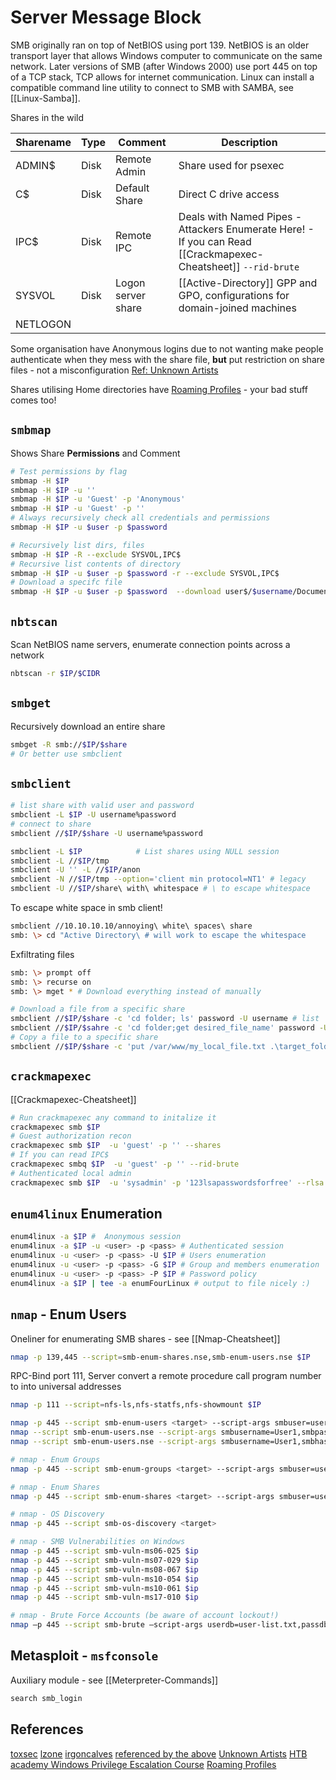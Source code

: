 # Server Message Block 

SMB originally ran on top of NetBIOS using port 139. NetBIOS is an older transport layer that allows Windows computer to communicate on the same network. Later versions of SMB (after Windows 2000) use port 445 on top of a TCP stack, TCP allows for internet communication. Linux can install a compatible command line utility to connect to SMB with SAMBA, see [[Linux-Samba]].

Shares in the wild

Sharename | Type | Comment | Description
--- | --- | --- | ---
ADMIN$ | Disk | Remote Admin | Share used for psexec
C$ | Disk | Default Share | Direct C drive access
IPC$ | Disk | Remote IPC | Deals with Named Pipes - Attackers Enumerate Here! - If you can Read [[Crackmapexec-Cheatsheet]] `--rid-brute`
SYSVOL | Disk | Logon server share | [[Active-Directory]] GPP and GPO, configurations for domain-joined machines
NETLOGON| 

Some organisation have Anonymous logins due to not wanting make people authenticate when they mess with the share file, **but** put restriction on share files - not a misconfiguration [Ref: Unknown Artists](https://www.youtube.com/watch?v=n4DgGFpQrjk)

Shares utilising Home directories have [Roaming Profiles](https://docs.microsoft.com/en-us/windows-server/storage/folder-redirection/folder-redirection-rup-overview) - your bad stuff comes too!

## `smbmap`

Shows Share **Permissions** and Comment
```bash
# Test permissions by flag
smbmap -H $IP
smbmap -H $IP -u ''
smbmap -H $IP -u 'Guest' -p 'Anonymous'
smbmap -H $IP -u 'Guest' -p ''
# Always recursively check all credentials and permissions
smbmap -H $IP -u $user -p $password

# Recursively list dirs, files 
smbmap -H $IP -R --exclude SYSVOL,IPC$
# Recursive list contents of directory
smbmap -H $IP -u $user -p $password -r --exclude SYSVOL,IPC$
# Download a specifc file
smbmap -H $IP -u $user -p $password  --download user$/$username/Documents/$file.txt
```

## `nbtscan` 

Scan NetBIOS name servers, enumerate connection points across a network
```bash
nbtscan -r $IP/$CIDR
```

## `smbget`

Recursively download an entire share
```bash
smbget -R smb://$IP/$share
# Or better use smbclient
```

## `smbclient`

```bash
# list share with valid user and password
smbclient -L $IP -U username%password
# connect to share 
smbclient //$IP/$share -U username%password	

smbclient -L $IP			# List shares using NULL session
smbclient -L //$IP/tmp
smbclient -U '' -L //$IP/anon
smbclient -N //$IP/tmp --option='client min protocol=NT1' # legacy
smbclient -U //$IP/share\ with\ whitespace # \ to escape whitespace
```

To escape white space in smb client!
```bash
smbclient //10.10.10.10/annoying\ white\ spaces\ share
smb: \> cd "Active Directory\ # will work to escape the whitespace
```

Exfiltrating files
```bash
smb: \> prompt off 
smb: \> recurse on 
smb: \> mget * # Download everything instead of manually 

# Download a file from a specific share
smbclient //$IP/$share -c 'cd folder; ls' password -U username # list
smbclient //$IP/$sahre -c 'cd folder;get desired_file_name' password -U username 
# Copy a file to a specific share
smbclient //$IP/$share -c 'put /var/www/my_local_file.txt .\target_folder\target_file.txt' password -U username 
```

## `crackmapexec`

[[Crackmapexec-Cheatsheet]]
```bash
# Run crackmapexec any command to initalize it
crackmapexec smb $IP 
# Guest authorization recon
crackmapexec smb $IP  -u 'guest' -p '' --shares
# If you can read IPC$
crackmapexec smbq $IP  -u 'guest' -p '' --rid-brute
# Authenticated local admin 
crackmapexec smb $IP  -u 'sysadmin' -p '123lsapasswordsforfree' --rlsa
```

## `enum4linux` Enumeration

```bash
enum4linux -a $IP #  Anonymous session
enum4linux -a $IP -u <user> -p <pass> # Authenticated session
enum4linux -u <user> -p <pass> -U $IP # Users enumeration
enum4linux -u <user> -p <pass> -G $IP # Group and members enumeration
enum4linux -u <user> -p <pass> -P $IP # Password policy
enum4linux -a $IP | tee -a enumFourLinux # output to file nicely :)
```

## `nmap` - Enum Users

Oneliner for enumerating SMB shares - see [[Nmap-Cheatsheet]]
```bash
nmap -p 139,445 --script=smb-enum-shares.nse,smb-enum-users.nse $IP
```

RPC-Bind port 111,  Server convert a remote procedure call program number to into universal addresses
```bash
nmap -p 111 --script=nfs-ls,nfs-statfs,nfs-showmount $IP
```

```bash
nmap -p 445 --script smb-enum-users <target> --script-args smbuser=username,smbpass=password,smbdomain=domain nmap -p 445 --script smb-enum-users <target> --script-args smbuser=username,smbhash=LM:NTLM,smbdomain=domain
nmap --script smb-enum-users.nse --script-args smbusername=User1,smbpass=Pass@1234,smbdomain=workstation -p445 $ip
nmap --script smb-enum-users.nse --script-args smbusername=User1,smbhash=aad3b435b51404eeaad3b435b51404ee:C318D62C8B3CA508DD753DDA8CC74028,smbdomain=mydomain -p445 $ip

# nmap - Enum Groups
nmap -p 445 --script smb-enum-groups <target> --script-args smbuser=username,smbpass=password,smbdomain=domain nmap -p 445 --script smb-enum-groups <target> --script-args smbuser=username,smbhash=LM:NTLM,smbdomain=domain

# nmap - Enum Shares
nmap -p 445 --script smb-enum-shares <target> --script-args smbuser=username,smbpass=password,smbdomain=domain nmap -p 445 --script smb-enum-shares <target> --script-args smbuser=username,smbpass=LM:NTLM,smbdomain=domain

# nmap - OS Discovery
nmap -p 445 --script smb-os-discovery <target>

# nmap - SMB Vulnerabilities on Windows
nmap -p 445 --script smb-vuln-ms06-025 $ip
nmap -p 445 --script smb-vuln-ms07-029 $ip
nmap -p 445 --script smb-vuln-ms08-067 $ip
nmap -p 445 --script smb-vuln-ms10-054 $ip
nmap -p 445 --script smb-vuln-ms10-061 $ip
nmap -p 445 --script smb-vuln-ms17-010 $ip

# nmap - Brute Force Accounts (be aware of account lockout!)
nmap –p 445 --script smb-brute –script-args userdb=user-list.txt,passdb=pass-list.txt $ip
```

## Metasploit - `msfconsole`

Auxiliary module - see [[Meterpreter-Commands]]
```ruby
search smb_login
```

## References

[toxsec](https://toxsec.com/smb-cheatsheet/)
[lzone](https://lzone.de/cheat-sheet/SMB)
[irgoncalves](https://github.com/irgoncalves/smbclient_cheatsheet)
[referenced by the above](https://sharingsec.blogspot.com/)
[Unknown Artists](https://www.youtube.com/watch?v=n4DgGFpQrjk)
[HTB academy Windows Privilege Escalation Course](https://academy.hackthebox.com/course/preview/windows-privilege-escalation)
[Roaming Profiles](https://docs.microsoft.com/en-us/windows-server/storage/folder-redirection/folder-redirection-rup-overview) 